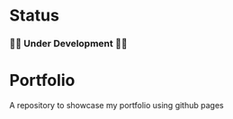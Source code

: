 # Status
### :construction::hammer: Under Development :hammer::construction: ###
# Portfolio
A repository to showcase my portfolio using github pages
